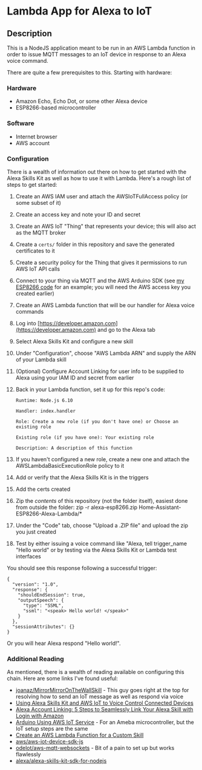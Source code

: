 # Lambda App for Alexa to IoT

## Description
This is a NodeJS application meant to be run in an AWS Lambda function in
order to issue MQTT messages to an IoT device in response to an Alexa voice
command.

There are quite a few prerequisites to this. Starting with hardware:

### Hardware
* Amazon Echo, Echo Dot, or some other Alexa device
* ESP8266-based microcontroller

### Software
* Internet browser
* AWS account

### Configuration
There is a wealth of information out there on how to get started with the Alexa
Skills Kit as well as how to use it with Lambda. Here's a rough list of steps to
get started:

1. Create an AWS IAM user and attach the AWSIoTFullAccess policy (or some subset of it)
2. Create an access key and note your ID and secret
3. Create an AWS IoT "Thing" that represents your device; this will also act as the MQTT broker
4. Create a `certs/` folder in this repository and save the generated certificates to it
5. Create a security policy for the Thing that gives it permissions to run AWS IoT API calls
6. Connect to your thing via MQTT and the AWS Arduino SDK (see [my ESP8266 code](https://github.com/samling/Home-Assistant-ESP8266) for an example; you will need the AWS access key you created earlier)
7. Create an AWS Lambda function that will be our handler for Alexa voice commands
8. Log into [https://developer.amazon.com](https://developer.amazon.com) and go to the Alexa tab
9. Select Alexa Skills Kit and configure a new skill
10. Under "Configuration", choose "AWS Lambda ARN" and supply the ARN of your Lambda skill
11. (Optional) Configure Account Linking for user info to be supplied to Alexa using your IAM ID and secret from earlier
12. Back in your Lambda function, set it up for this repo's code:

        Runtime: Node.js 6.10

        Handler: index.handler

        Role: Create a new role (if you don't have one) or Choose an existing role

        Existing role (if you have one): Your existing role

        Description: A description of this function

13. If you haven't configured a new role, create a new one and attach the AWSLambdaBasicExecutionRole policy to it
14. Add or verify that the Alexa Skills Kit is in the triggers
15. Add the certs created 
16. Zip the *contents* of this repository (not the folder itself), easiest done from outside the folder: zip -r alexa-esp8266.zip Home-Assistant-ESP8266-Alexa-Lambda/\*
17. Under the "Code" tab, choose "Upload a .ZIP file" and upload the zip you just created
18. Test by either issuing a voice command like "Alexa, tell trigger\_name "Hello world" or by testing via the Alexa Skills Kit or Lambda test interfaces

You should see this response following a successful trigger:

```
{
  "version": "1.0",
  "response": {
    "shouldEndSession": true,
    "outputSpeech": {
      "type": "SSML",
      "ssml": "<speak> Hello world! </speak>"
    }
  },
  "sessionAttributes": {}
}
```

Or you will hear Alexa respond "Hello world!".

### Additional Reading
As mentioned, there is a wealth of reading available on configuring this chain. Here are
some links I've found useful:

* [joanaz/MirrorMirrorOnTheWallSkill](https://github.com/joanaz/MirrorMirrorOnTheWallSkill) - This guy goes right at the top for resolving how to send an IoT message as well as respond via voice
* [Using Alexa Skills Kit and AWS IoT to Voice Control Connected Devices](https://developer.amazon.com/blogs/post/Tx3828JHC7O9GZ9/Using-Alexa-Skills-Kit-and-AWS-IoT-to-Voice-Control-Connected-Devices)
* [Alexa Account Linking: 5 Steps to Seamlessly Link Your Alexa Skill with Login with Amazon](https://developer.amazon.com/blogs/post/Tx3CX1ETRZZ2NPC/Alexa-Account-Linking-5-Steps-to-Seamlessly-Link-Your-Alexa-Skill-with-Login-wit)
* [Arduino Using AWS IoT Service](http://www.instructables.com/id/Arduino-Using-AWS-IoT-Serivce/) - For an Ameba microcontroller, but the IoT setup steps are the same
* [Create an AWS Lambda Function for a Custom Skill](https://developer.amazon.com/public/solutions/alexa/alexa-skills-kit/docs/developing-an-alexa-skill-as-a-lambda-function)
* [aws/aws-iot-device-sdk-js](https://github.com/aws/aws-iot-device-sdk-js)
* [odelot/aws-mqtt-websockets](https://github.com/odelot/aws-mqtt-websockets) - Bit of a pain to set up but works flawlessly
* [alexa/alexa-skills-kit-sdk-for-nodejs](https://github.com/alexa/alexa-skills-kit-sdk-for-nodejs)
